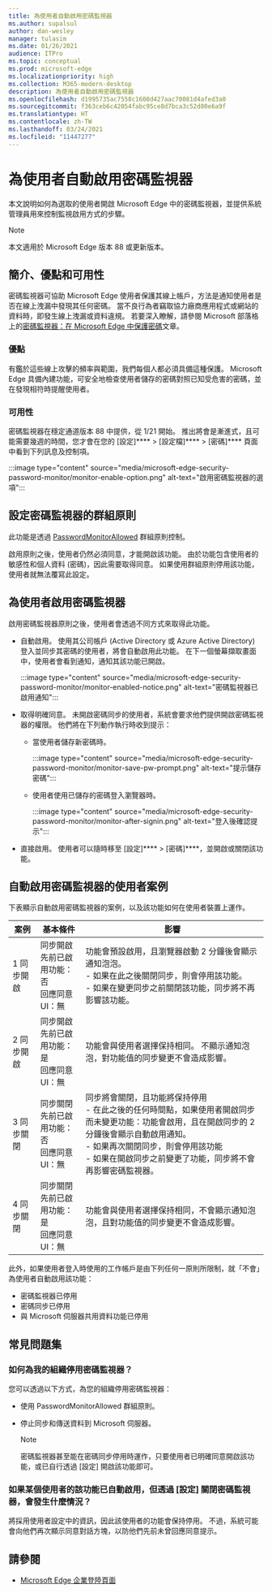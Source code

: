 ```yaml
---
title: 為使用者自動啟用密碼監視器
ms.author: supalsul
author: dan-wesley
manager: tulasim
ms.date: 01/26/2021
audience: ITPro
ms.topic: conceptual
ms.prod: microsoft-edge
ms.localizationpriority: high
ms.collection: M365-modern-desktop
description: 為使用者自動啟用密碼監視器
ms.openlocfilehash: d1995735ac7558c1608d427aac70081d4afed3a0
ms.sourcegitcommit: f363ceb6c42054fabc95ce8d7bca3c52d80e6a9f
ms.translationtype: HT
ms.contentlocale: zh-TW
ms.lasthandoff: 03/24/2021
ms.locfileid: "11447277"
---
```

# <a name="password-monitor-auto-enabled-for-users"></a>為使用者自動啟用密碼監視器

本文說明如何為選取的使用者開啟 Microsoft Edge 中的密碼監視器，並提供系統管理員用來控制監視啟用方式的步驟。

> [!NOTE]
> 本文適用於 Microsoft Edge 版本 88 或更新版本。

## <a name="introduction-benefits-and-availability"></a>簡介、優點和可用性

密碼監視器可協助 Microsoft Edge 使用者保護其線上帳戶，方法是通知使用者是否在線上洩漏中發現其任何密碼。 當不良行為者竊取協力廠商應用程式或網站的資料時，即發生線上洩漏或資料違規。 若要深入瞭解，請參閱 Microsoft 部落格上的[密碼監視器：在 Microsoft Edge 中保護密碼](https://www.microsoft.com/research/blog/password-monitor-safeguarding-passwords-in-microsoft-edge/)文章。

### <a name="benefits"></a>優點

有鑑於這些線上攻擊的頻率與範圍，我們每個人都必須具備這種保護。 Microsoft Edge 具備內建功能，可安全地檢查使用者儲存的密碼對照已知受危害的密碼，並在發現相符時提醒使用者。  

### <a name="availability"></a>可用性

密碼監視器在穩定通道版本 88 中提供，從 1/21 開始。 推出將會是漸進式，且可能需要幾週的時間，您才會在您的 [設定]****  >  [設定檔]****  >  [密碼]**** 頁面中看到下列訊息及控制項。

:::image type="content" source="media/microsoft-edge-security-password-monitor/monitor-enable-option.png" alt-text="啟用密碼監視器的選項":::

## <a name="configure-group-policy-for-password-monitor"></a>設定密碼監視器的群組原則

此功能是透過 [PasswordMonitorAllowed](./microsoft-edge-policies.md#passwordmonitorallowed) 群組原則控制。

啟用原則之後，使用者仍然必須同意，才能開啟該功能。 由於功能包含使用者的敏感性和個人資料 (密碼)，因此需要取得同意。 如果使用群組原則停用該功能，使用者就無法覆寫此設定。  

## <a name="enabling-password-monitor-for-users"></a>為使用者啟用密碼監視器

啟用密碼監視器原則之後，使用者會透過不同方式來取得此功能。

- 自動啟用。 使用其公司帳戶 (Active Directory 或 Azure Active Directory) 登入並同步其密碼的使用者，將會自動啟用此功能。 在下一個螢幕擷取畫面中，使用者會看到通知，通知其該功能已開啟。

  :::image type="content" source="media/microsoft-edge-security-password-monitor/monitor-enabled-notice.png" alt-text="密碼監視器已啟用通知":::

-  取得明確同意。 未開啟密碼同步的使用者，系統會要求他們提供開啟密碼監視器的權限。 他們將在下列動作執行時收到提示：
   - 當使用者儲存新密碼時。
 
     :::image type="content" source="media/microsoft-edge-security-password-monitor/monitor-save-pw-prompt.png" alt-text="提示儲存密碼":::

   - 使用者使用已儲存的密碼登入瀏覽器時。
  
     :::image type="content" source="media/microsoft-edge-security-password-monitor/monitor-after-signin.png" alt-text="登入後確認提示":::
   
- 直接啟用。 使用者可以隨時移至 [設定]****  >  [密碼]****，並開啟或關閉該功能。

## <a name="user-scenarios-with-password-monitor-auto-enabled"></a>自動啟用密碼監視器的使用者案例

下表顯示自動啟用密碼監視器的案例，以及該功能如何在使用者裝置上運作。

| 案例 | 基本條件 | 影響 |
|--|--|--|
| 1 同步開啟 | 同步開啟<br>先前已啟用功能：否<br>回應同意 UI：無 | 功能會預設啟用，且瀏覽器啟動 2 分鐘後會顯示通知泡泡。<br>- 如果在此之後關閉同步，則會停用該功能。<br>- 如果在變更同步之前關閉該功能，同步將不再影響該功能。   |
| 2 同步開啟 | 同步開啟<br>先前已啟用功能：是<br>回應同意 UI：無 | 功能會與使用者選擇保持相同。  不顯示通知泡泡，對功能值的同步變更不會造成影響。|
| 3 同步關閉 | 同步關閉<br>先前已啟用功能：否<br>回應同意 UI：無 | 同步將會關閉，且功能將保持停用<br>- 在此之後的任何時間點，如果使用者開啟同步而未變更功能：功能會啟用，且在開啟同步的 2 分鐘後會顯示自動啟用通知。 <br> - 如果再次關閉同步，則會停用該功能 <br>- 如果在開啟同步之前變更了功能，同步將不會再影響密碼監視器。  |  
| 4 同步關閉 | 同步關閉<br>先前已啟用功能：是<br>回應同意 UI：無 | 功能會與使用者選擇保持相同，不會顯示通知泡泡，且對功能值的同步變更不會造成影響。  |

此外，如果使用者登入時使用的工作帳戶是由下列任何一原則所限制，就「不會」為使用者自動啟用該功能：

- 密碼監視器已停用  
- 密碼同步已停用
- 與 Microsoft 伺服器共用資料功能已停用

## <a name="frequently-asked-questions"></a>常見問題集

### <a name="how-can-password-monitor-be-disabled-for-my-organization"></a>如何為我的組織停用密碼監視器？

您可以透過以下方式，為您的組織停用密碼監視器：
- 使用 PasswordMonitorAllowed 群組原則。
- 停止同步和傳送資料到 Microsoft 伺服器。

  > [!NOTE]
  > 密碼監視器甚至能在密碼同步停用時運作，只要使用者已明確同意開啟該功能，或已自行透過 [設定] 開啟該功能即可。

### <a name="what-happens-if-a-user-for-whom-the-feature-has-been-auto-enabled-turns-password-monitor-off-via-settings"></a>如果某個使用者的該功能已自動啟用，但透過 [設定] 關閉密碼監視器，會發生什麼情況？

將採用使用者設定中的資訊，因此該使用者的功能會保持停用。 不過，系統可能會向他們再次顯示同意對話方塊，以防他們先前未曾回應同意提示。

## <a name="see-also"></a>請參閱

- [Microsoft Edge 企業登陸頁面](https://aka.ms/EdgeEnterprise)